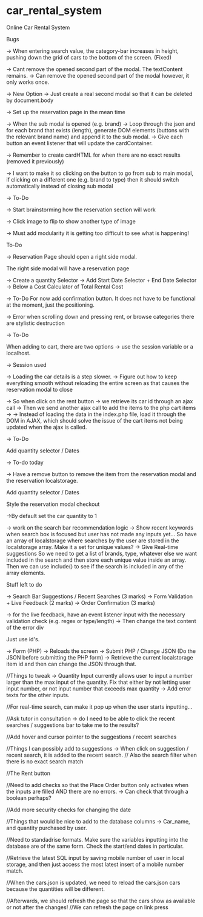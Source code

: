 # car_rental_system
Online Car Rental System

Bugs

-> When entering search value, the category-bar increases in height, pushing down the grid of cars to the bottom of the screen. (Fixed)

-> Cant remove the opened second part of the modal. The textContent remains.
-> Can remove the opened second part of the modal however, it only works once.

-> New Option -> Just create a real second modal so that it can be deleted by document.body

-> Set up the reservation page in the mean time

-> When the sub modal is opened (e.g. brand) 
-> Loop through the json and for each brand that exists (length), generate DOM elements (buttons with the relevant brand name) and append it to the sub modal.
-> Give each button an event listener that will update the cardContainer.

-> Remember to create cardHTML for when there are no exact results (removed it previously)

-> I want to make it so clicking on the button to go from sub to main modal, if clicking on a different one (e.g. brand to type) then it should switch automatically instead of closing sub modal


-> To-Do

-> Start brainstorming how the reservation section will work

-> Click image to flip to show another type of image

-> Must add modularity it is getting too difficult to see what is happening!

To-Do

-> Reservation Page should open a right side modal.

The right side modal will have a reservation page

-> Create a quantity Selector
-> Add Start Date Selector + End Date Selector
-> Below a Cost Calculator of Total Rental Cost

-> To-Do
For now add confirmation button. It does not have to be functional at the moment, just the positioning.

-> Error when scrolling down and pressing rent, or browse categories there are stylistic destruction

-> To-Do

When adding to cart, there are two options -> use the session variable or a localhost. 

-> Session used

-> Loading the car details is a step slower. 
-> Figure out how to keep everything smooth without reloading the entire screen as that causes the reservation modal to close

-> So when click on the rent button -> we retrieve its car id through an ajax call -> Then we send another ajax call to add the items to the php cart items -> 
-> Instead of loading the data in the index.php file, load it through the DOM in AJAX, which should solve the issue of the cart items not being updated when the ajax is called.

-> To-Do

Add quantity selector / Dates


-> To-do today

-> Have a remove button to remove the item from the reservation modal and the reservation localstorage.

Add quantity selector / Dates

Style the reservation modal checkout

->By default set the car quantity to 1

-> work on the search bar recommendation logic
-> Show recent keywords when search box is focused but user has not made any inputs yet...
So have an array of localstorage where searches by the user are stored in the localstorage array. Make it a set for unique values? 
-> Give Real-time suggestions
So we need to get a list of brands, type, whatever else we want included in the search and then store each unique value inside an array.
Then we can use include() to see if the search is included in any of the array elements.


Stuff left to do

-> Search Bar Suggestions / Recent Searches (3 marks)
-> Form Validation + Live Feedback (2 marks)
-> Order Confirmation (3 marks)

-> for the live feedback, have an event listener input with the necessary validation check (e.g. regex or type/length)
-> Then change the text content of the error div

Just use id's. 

-> Form (PHP) -> Reloads the screen -> 
Submit PHP / Change JSON (Do the JSON before submitting the PHP form)
-> Retrieve the current localstorage item id and then can change the JSON through that.

//Things to tweak
-> Quantity Input currently allows user to input a number larger than the max input of the quantity. Fix that either by not letting user input number, or not input number that exceeds max quantity
-> Add error texts for the other inputs.

//For real-time search, can make it pop up when the user starts inputting...

//Ask tutor in consultation -> do I need to be able to click the recent searches / suggestions bar to take me to the results?

//Add hover and cursor pointer to the suggestions / recent searches

//Things I can possibly add to suggestions -> When click on suggestion / recent search, it is added to the recent search.
// Also the search filter when there is no exact search match

//The Rent button

//Need to add checks so that the Place Order button only activates when the inputs are filled AND there are no errors.
-> Can check that through a boolean perhaps?

//Add more security checks for changing the date 

//Things that would be nice to add to the database columns -> Car_name, and quantity purchased by user.

//Need to standadrise formats. Make sure the variables inputting into the database are of the same form. Check the start/end dates in particular.

//Retrieve the latest SQL input by saving mobile number of user in local storage, and then just access the most latest insert of a mobile number match.

//When the cars.json is updated, we need to reload the cars.json cars because the quantities will be different.

//Afterwards, we should refresh the page so that the cars show as available or not after the changes!
//We can refresh the page on link press